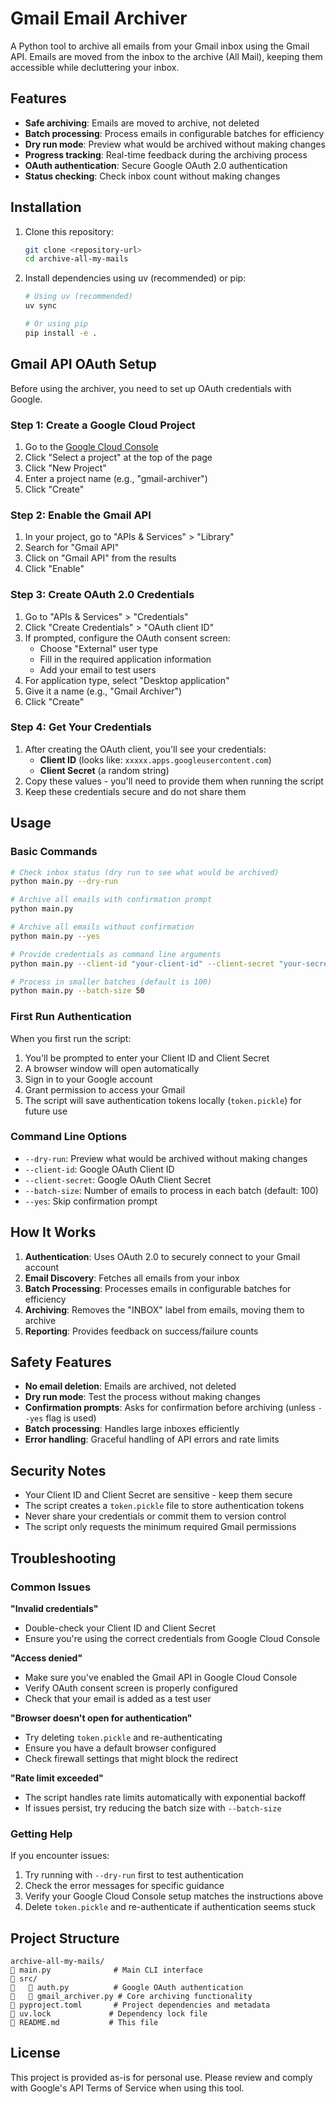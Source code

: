# Gmail Email Archiver

A Python tool to archive all emails from your Gmail inbox using the Gmail API. Emails are moved from the inbox to the archive (All Mail), keeping them accessible while decluttering your inbox.

## Features

- **Safe archiving**: Emails are moved to archive, not deleted
- **Batch processing**: Process emails in configurable batches for efficiency
- **Dry run mode**: Preview what would be archived without making changes
- **Progress tracking**: Real-time feedback during the archiving process
- **OAuth authentication**: Secure Google OAuth 2.0 authentication
- **Status checking**: Check inbox count without making changes

## Installation

1. Clone this repository:
   ```bash
   git clone <repository-url>
   cd archive-all-my-mails
   ```

2. Install dependencies using uv (recommended) or pip:
   ```bash
   # Using uv (recommended)
   uv sync

   # Or using pip
   pip install -e .
   ```

## Gmail API OAuth Setup

Before using the archiver, you need to set up OAuth credentials with Google.

### Step 1: Create a Google Cloud Project

1. Go to the [Google Cloud Console](https://console.cloud.google.com/)
2. Click "Select a project" at the top of the page
3. Click "New Project"
4. Enter a project name (e.g., "gmail-archiver")
5. Click "Create"

### Step 2: Enable the Gmail API

1. In your project, go to "APIs & Services" > "Library"
2. Search for "Gmail API"
3. Click on "Gmail API" from the results
4. Click "Enable"

### Step 3: Create OAuth 2.0 Credentials

1. Go to "APIs & Services" > "Credentials"
2. Click "Create Credentials" > "OAuth client ID"
3. If prompted, configure the OAuth consent screen:
   - Choose "External" user type
   - Fill in the required application information
   - Add your email to test users
4. For application type, select "Desktop application"
5. Give it a name (e.g., "Gmail Archiver")
6. Click "Create"

### Step 4: Get Your Credentials

1. After creating the OAuth client, you'll see your credentials:
   - **Client ID** (looks like: `xxxxx.apps.googleusercontent.com`)
   - **Client Secret** (a random string)
2. Copy these values - you'll need to provide them when running the script
3. Keep these credentials secure and do not share them

## Usage

### Basic Commands

```bash
# Check inbox status (dry run to see what would be archived)
python main.py --dry-run

# Archive all emails with confirmation prompt
python main.py

# Archive all emails without confirmation
python main.py --yes

# Provide credentials as command line arguments
python main.py --client-id "your-client-id" --client-secret "your-secret"

# Process in smaller batches (default is 100)
python main.py --batch-size 50
```

### First Run Authentication

When you first run the script:

1. You'll be prompted to enter your Client ID and Client Secret
2. A browser window will open automatically
3. Sign in to your Google account
4. Grant permission to access your Gmail
5. The script will save authentication tokens locally (`token.pickle`) for future use

### Command Line Options

- `--dry-run`: Preview what would be archived without making changes
- `--client-id`: Google OAuth Client ID
- `--client-secret`: Google OAuth Client Secret
- `--batch-size`: Number of emails to process in each batch (default: 100)
- `--yes`: Skip confirmation prompt

## How It Works

1. **Authentication**: Uses OAuth 2.0 to securely connect to your Gmail account
2. **Email Discovery**: Fetches all emails from your inbox
3. **Batch Processing**: Processes emails in configurable batches for efficiency
4. **Archiving**: Removes the "INBOX" label from emails, moving them to archive
5. **Reporting**: Provides feedback on success/failure counts

## Safety Features

- **No email deletion**: Emails are archived, not deleted
- **Dry run mode**: Test the process without making changes
- **Confirmation prompts**: Asks for confirmation before archiving (unless `--yes` flag is used)
- **Batch processing**: Handles large inboxes efficiently
- **Error handling**: Graceful handling of API errors and rate limits

## Security Notes

- Your Client ID and Client Secret are sensitive - keep them secure
- The script creates a `token.pickle` file to store authentication tokens
- Never share your credentials or commit them to version control
- The script only requests the minimum required Gmail permissions

## Troubleshooting

### Common Issues

**"Invalid credentials"**
- Double-check your Client ID and Client Secret
- Ensure you're using the correct credentials from Google Cloud Console

**"Access denied"**
- Make sure you've enabled the Gmail API in Google Cloud Console
- Verify OAuth consent screen is properly configured
- Check that your email is added as a test user

**"Browser doesn't open for authentication"**
- Try deleting `token.pickle` and re-authenticating
- Ensure you have a default browser configured
- Check firewall settings that might block the redirect

**"Rate limit exceeded"**
- The script handles rate limits automatically with exponential backoff
- If issues persist, try reducing the batch size with `--batch-size`

### Getting Help

If you encounter issues:

1. Try running with `--dry-run` first to test authentication
2. Check the error messages for specific guidance
3. Verify your Google Cloud Console setup matches the instructions above
4. Delete `token.pickle` and re-authenticate if authentication seems stuck

## Project Structure

```
archive-all-my-mails/
   main.py              # Main CLI interface
   src/
      auth.py          # Google OAuth authentication
      gmail_archiver.py # Core archiving functionality
   pyproject.toml       # Project dependencies and metadata
   uv.lock             # Dependency lock file
   README.md           # This file
```

## License

This project is provided as-is for personal use. Please review and comply with Google's API Terms of Service when using this tool.